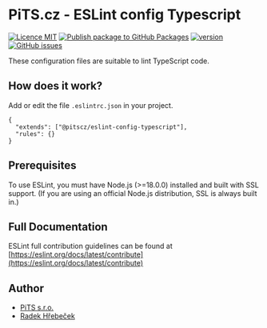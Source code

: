 # PiTS.cz - ESLint config Typescript

[![Licence MIT](https://img.shields.io/npm/l/%40pitscz%2Feslint-config-typescript)](https://github.com/PiTScz/eslint-config-typescript/blob/main/LICENSE)
[![Publish package to GitHub Packages](https://github.com/PiTScz/eslint-config-typescript/actions/workflows/publish-package.yml/badge.svg)](https://www.npmjs.com/package/@pitscz/eslint-config-typescript)
[![version](https://img.shields.io/npm/v/%40pitscz%2Feslint-config-typescript)](https://www.npmjs.com/package/@pitscz/eslint-config-typescript)
[![GitHub issues](https://img.shields.io/github/issues/pitscz/eslint-config-typescript)](https://github.com/PiTScz/eslint-config-typescript/issues)

These configuration files are suitable to lint TypeScript code.

## How does it work?

Add or edit the file `.eslintrc.json` in your project.

```
{
  "extends": ["@pitscz/eslint-config-typescript"],
  "rules": {}
}
```

## Prerequisites

To use ESLint, you must have Node.js (>=18.0.0) installed and built with SSL support. (If you are using an official Node.js distribution, SSL is always built in.)

## Full Documentation

ESLint full contribution guidelines can be found at [https://eslint.org/docs/latest/contribute](https://eslint.org/docs/latest/contribute)

## Author

- [PiTS s.r.o.](https://pits.cz)
- [Radek Hřebeček](https://hrebecek.cz)
